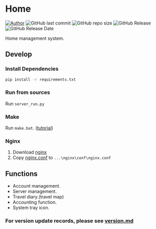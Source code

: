 # Home
[![Author](https://img.shields.io/badge/Author-%20WeiWen%20Wu-blue)](https://github.com/timmy90928) ![GitHub last commit](https://img.shields.io/github/last-commit/timmy90928/Home) ![GitHub repo size](https://img.shields.io/github/repo-size/timmy90928/Home) ![GitHub Release](https://img.shields.io/github/v/release/timmy90928/Home) ![GitHub Release Date](https://img.shields.io/github/release-date/timmy90928/Home)

Home management system.

Develop
-------
### Install Dependencies
```bash
pip install -r requirements.txt
```

### Run from sources
Run `server_run.py`

### Make
Run `make.bat`. ([tutorial](./docs/build.md))

### Nginx
1. Download [nginx](https://nginx.org/en/download.html)
1. Copy [nginx.conf](./docs/nginx.conf) to `...\nginx\conf\nginx.conf`

Functions 
---------
* Account management.
* Server management.
* Travel diary.(travel map)
* Accounting function.
* System tray icon.

### For version update records, please see [version.md](./docs/version.md)
